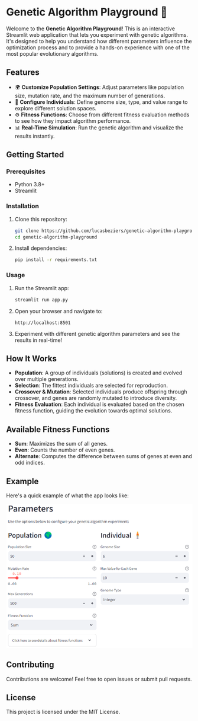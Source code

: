 # Genetic Algorithm Playground 🧬

Welcome to the **Genetic Algorithm Playground**! This is an interactive Streamlit web application that lets you experiment with genetic algorithms. It's designed to help you understand how different parameters influence the optimization process and to provide a hands-on experience with one of the most popular evolutionary algorithms.

## Features
- 🌍 **Customize Population Settings**: Adjust parameters like population size, mutation rate, and the maximum number of generations.
- 👤 **Configure Individuals**: Define genome size, type, and value range to explore different solution spaces.
- ⚙️ **Fitness Functions**: Choose from different fitness evaluation methods to see how they impact algorithm performance.
- 📊 **Real-Time Simulation**: Run the genetic algorithm and visualize the results instantly.

## Getting Started

### Prerequisites
- Python 3.8+
- Streamlit

### Installation
1. Clone this repository:
    ```bash
    git clone https://github.com/lucasbeziers/genetic-algorithm-playground.git
    cd genetic-algorithm-playground
    ```
2. Install dependencies:
    ```bash
    pip install -r requirements.txt
    ```

### Usage
1. Run the Streamlit app:
    ```bash
    streamlit run app.py
    ```
2. Open your browser and navigate to:
    ```
    http://localhost:8501
    ```

3. Experiment with different genetic algorithm parameters and see the results in real-time!

## How It Works
- **Population**: A group of individuals (solutions) is created and evolved over multiple generations.
- **Selection**: The fittest individuals are selected for reproduction.
- **Crossover & Mutation**: Selected individuals produce offspring through crossover, and genes are randomly mutated to introduce diversity.
- **Fitness Evaluation**: Each individual is evaluated based on the chosen fitness function, guiding the evolution towards optimal solutions.

## Available Fitness Functions
- **Sum**: Maximizes the sum of all genes.
- **Even**: Counts the number of even genes.
- **Alternate**: Computes the difference between sums of genes at even and odd indices.

## Example
Here's a quick example of what the app looks like:

![Genetic Algorithm Playground Screenshot](assets/example1.png)

## Contributing
Contributions are welcome! Feel free to open issues or submit pull requests.

## License
This project is licensed under the MIT License.
